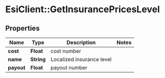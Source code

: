 # EsiClient::GetInsurancePricesLevel

## Properties
Name | Type | Description | Notes
------------ | ------------- | ------------- | -------------
**cost** | **Float** | cost number | 
**name** | **String** | Localized insurance level | 
**payout** | **Float** | payout number | 


